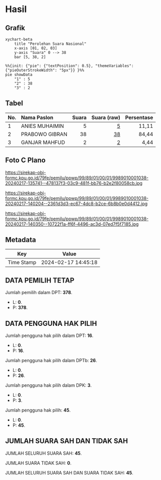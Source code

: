 # Hasil

## Grafik

```mermaid
xychart-beta
    title "Perolehan Suara Nasional"
    x-axis [01, 02, 03]
    y-axis "Suara" 0 --> 38
    bar [5, 38, 2]
```

```mermaid
%%{init: {"pie": {"textPosition": 0.5}, "themeVariables": {"pieOuterStrokeWidth": "5px"}} }%%
pie showData
    "1" : 5
    "2" : 38
    "3" : 2
```

## Tabel

| No. | Nama Paslon    | Suara | Suara (raw) | Persentase |
|:--- |:-------------- | -----:| -----------:| ----------:|
| 1   | ANIES MUHAIMIN | 5     | [5][p-1]    | 11,11      |
| 2   | PRABOWO GIBRAN | 38    | [38][p-2]   | 84,44      |
| 3   | GANJAR MAHFUD  | 2     | [2][p-3]    | 4,44       |


[p-1]: https://github.com/gigit-pemilu/pemilu-2024/blob/main/pilpres/hitung-suara/sub/99-luar-negeri/sub/89-penang-malaysia/sub/01-penang-malaysia/sub/0001-penang-malaysia/sub/038-ksk-023/sub/paslon-1.txt
[p-2]: https://github.com/gigit-pemilu/pemilu-2024/blob/main/pilpres/hitung-suara/sub/99-luar-negeri/sub/89-penang-malaysia/sub/01-penang-malaysia/sub/0001-penang-malaysia/sub/038-ksk-023/sub/paslon-2.txt
[p-3]: https://github.com/gigit-pemilu/pemilu-2024/blob/main/pilpres/hitung-suara/sub/99-luar-negeri/sub/89-penang-malaysia/sub/01-penang-malaysia/sub/0001-penang-malaysia/sub/038-ksk-023/sub/paslon-3.txt

## Foto C Plano

https://sirekap-obj-formc.kpu.go.id/79fe/pemilu/ppwp/99/89/01/00/01/9989010001038-20240217-135741--478137f3-03c9-481f-bb76-b2e2f80058cb.jpg

https://sirekap-obj-formc.kpu.go.id/79fe/pemilu/ppwp/99/89/01/00/01/9989010001038-20240217-140204--2361d3d3-ec67-4dc8-b2ce-6b8b0e0d4412.jpg

https://sirekap-obj-formc.kpu.go.id/79fe/pemilu/ppwp/99/89/01/00/01/9989010001038-20240217-140350--10722f1a-ff6f-4496-ac3d-07ed7f5f7185.jpg


## Metadata

| Key        | Value               |
| ---------- | ------------------- |
| Time Stamp | 2024-02-17 14:45:18 |


## DATA PEMILIH TETAP

Jumlah pemilih dalam DPT: **378**.
 * L: **0**.
 * P: **378**.

## DATA PENGGUNA HAK PILIH

Jumlah pengguna hak pilih dalam DPT: **16**.
 * L: **0**.
 * P: **16**.

Jumlah pengguna hak pilih dalam DPTb: **26**.
 * L: **0**.
 * P: **26**.

Jumlah pengguna hak pilih dalam DPK: **3**.
 * L: **0**.
 * P: **3**.

Jumlah pengguna hak pilih: **45**.
 * L: **0**.
 * P: **45**.

## JUMLAH SUARA SAH DAN TIDAK SAH

JUMLAH SELURUH SUARA SAH: **45**.

JUMLAH SUARA TIDAK SAH: **0**.

JUMLAH SELURUH SUARA SAH DAN SUARA TIDAK SAH: **45**.


